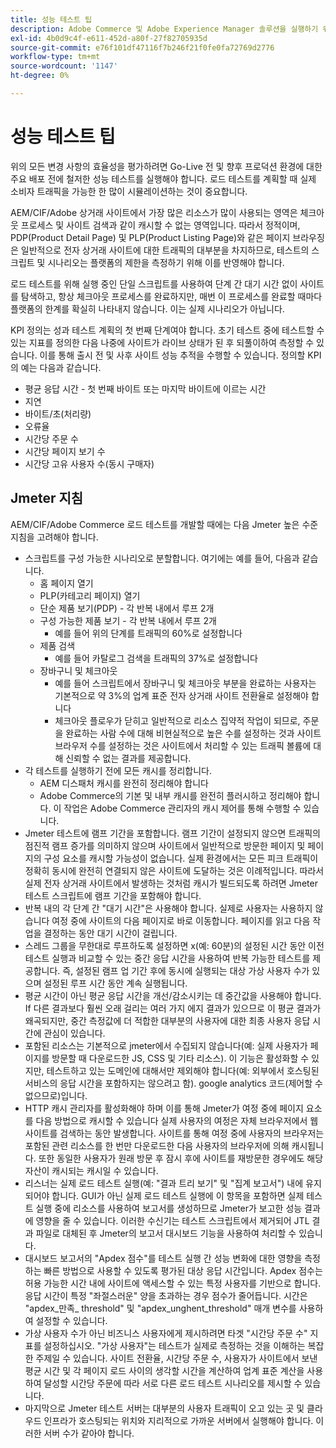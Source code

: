 ```yaml
---
title: 성능 테스트 팁
description: Adobe Commerce 및 Adobe Experience Manager 솔루션을 실행하기 위한 KPI를 설정하는 방법을 알아봅니다.
exl-id: 4b0d9c4f-e611-452d-a80f-27f82705935d
source-git-commit: e76f101df47116f7b246f21f0fe0fa72769d2776
workflow-type: tm+mt
source-wordcount: '1147'
ht-degree: 0%

---
```


# 성능 테스트 팁

위의 모든 변경 사항의 효율성을 평가하려면 Go-Live 전 및 향후 프로덕션 환경에 대한 주요 배포 전에 철저한 성능 테스트를 실행해야 합니다. 로드 테스트를 계획할 때 실제 소비자 트래픽을 가능한 한 많이 시뮬레이션하는 것이 중요합니다.

AEM/CIF/Adobe 상거래 사이트에서 가장 많은 리소스가 많이 사용되는 영역은 체크아웃 프로세스 및 사이트 검색과 같이 캐시할 수 없는 영역입니다. 따라서 정적이며, PDP(Product Detail Page) 및 PLP(Product Listing Page)와 같은 페이지 브라우징은 일반적으로 전자 상거래 사이트에 대한 트래픽의 대부분을 차지하므로, 테스트의 스크립트 및 시나리오는 플랫폼의 제한을 측정하기 위해 이를 반영해야 합니다.

로드 테스트를 위해 실행 중인 단일 스크립트를 사용하여 단계 간 대기 시간 없이 사이트를 탐색하고, 항상 체크아웃 프로세스를 완료하지만, 매번 이 프로세스를 완료할 때마다 플랫폼의 한계를 확실히 나타내지 않습니다. 이는 실제 시나리오가 아닙니다.

KPI 정의는 성과 테스트 계획의 첫 번째 단계여야 합니다. 초기 테스트 중에 테스트할 수 있는 지표를 정의한 다음 나중에 사이트가 라이브 상태가 된 후 되풀이하여 측정할 수 있습니다. 이를 통해 출시 전 및 사후 사이트 성능 추적을 수행할 수 있습니다. 정의할 KPI의 예는 다음과 같습니다.

- 평균 응답 시간 - 첫 번째 바이트 또는 마지막 바이트에 이르는 시간
- 지연
- 바이트/초(처리량)
- 오류율
- 시간당 주문 수
- 시간당 페이지 보기 수
- 시간당 고유 사용자 수(동시 구매자)

## Jmeter 지침

AEM/CIF/Adobe Commerce 로드 테스트를 개발할 때에는 다음 Jmeter 높은 수준 지침을 고려해야 합니다.

- 스크립트를 구성 가능한 시나리오로 분할합니다. 여기에는 예를 들어, 다음과 같습니다.
   - 홈 페이지 열기
   - PLP(카테고리 페이지) 열기
   - 단순 제품 보기(PDP) - 각 반복 내에서 루프 2개
   - 구성 가능한 제품 보기 - 각 반복 내에서 루프 2개
      - 예를 들어 위의 단계를 트래픽의 60%로 설정합니다
   - 제품 검색
      - 예를 들어 카탈로그 검색을 트래픽의 37%로 설정합니다
   - 장바구니 및 체크아웃
      - 예를 들어 스크립트에서 장바구니 및 체크아웃 부분을 완료하는 사용자는 기본적으로 약 3%의 업계 표준 전자 상거래 사이트 전환율로 설정해야 합니다
      - 체크아웃 플로우가 닫히고 일반적으로 리소스 집약적 작업이 되므로, 주문을 완료하는 사람 수에 대해 비현실적으로 높은 수를 설정하는 것과 사이트 브라우저 수를 설정하는 것은 사이트에서 처리할 수 있는 트래픽 볼륨에 대해 신뢰할 수 없는 결과를 제공합니다.
- 각 테스트를 실행하기 전에 모든 캐시를 정리합니다.
   - AEM 디스패처 캐시를 완전히 정리해야 합니다
   - Adobe Commerce의 기본 및 내부 캐시를 완전히 플러시하고 정리해야 합니다. 이 작업은 Adobe Commerce 관리자의 캐시 제어를 통해 수행할 수 있습니다.
- Jmeter 테스트에 램프 기간을 포함합니다. 램프 기간이 설정되지 않으면 트래픽의 점진적 램프 증가를 의미하지 않으며 사이트에서 일반적으로 방문한 페이지 및 페이지의 구성 요소를 캐시할 가능성이 없습니다. 실제 환경에서는 모든 피크 트래픽이 정확히 동시에 완전히 연결되지 않은 사이트에 도달하는 것은 이례적입니다. 따라서 실제 전자 상거래 사이트에서 발생하는 것처럼 캐시가 빌드되도록 하려면 Jmeter 테스트 스크립트에 램프 기간을 포함해야 합니다.
- 반복 내의 각 단계 간 &quot;대기 시간&quot;은 사용해야 합니다. 실제로 사용자는 사용하지 않습니다
여정 중에 사이트의 다음 페이지로 바로 이동합니다. 페이지를 읽고 다음 작업을 결정하는 동안 대기 시간이 걸립니다.
- 스레드 그룹을 무한대로 루프하도록 설정하면 x(예: 60분)의 설정된 시간 동안 이전 테스트 실행과 비교할 수 있는 중간 응답 시간을 사용하여 반복 가능한 테스트를 제공합니다. 즉, 설정된 램프 업 기간 후에 동시에 실행되는 대상 가상 사용자 수가 있으며 설정된 루프 시간 동안 계속 실행됩니다.
- 평균 시간이 아닌 평균 응답 시간을 개선/감소시키는 데 중간값을 사용해야 합니다. If
다른 결과보다 훨씬 오래 걸리는 여러 가지 에지 결과가 있으므로 이 평균 결과가 왜곡되지만, 중간 측정값에 더 적합한 대부분의 사용자에 대한 최종 사용자 응답 시간에 관심이 있습니다.
- 포함된 리소스는 기본적으로 jmeter에서 수집되지 않습니다(예: 실제 사용자가 페이지를 방문할 때 다운로드한 JS, CSS 및 기타 리소스). 이 기능은 활성화할 수 있지만, 테스트하고 있는 도메인에 대해서만 제외해야 합니다(예: 외부에서 호스팅된 서비스의 응답 시간을 포함하지는 않으려고 함). google analytics 코드(제어할 수 없으므로)입니다.
- HTTP 캐시 관리자를 활성화해야 하며 이를 통해 Jmeter가 여정 중에 페이지 요소를 다음 방법으로 캐시할 수 있습니다
실제 사용자의 여정은 자체 브라우저에서 웹 사이트를 검색하는 동안 발생합니다. 사이트를 통해 여정 중에 사용자의 브라우저는 포함된 관련 리소스를 한 번만 다운로드한 다음 사용자의 브라우저에 의해 캐시됩니다. 또한 동일한 사용자가 원래 방문 후 잠시 후에 사이트를 재방문한 경우에도 해당 자산이 캐시되는 캐시일 수 있습니다.
- 리스너는 실제 로드 테스트 실행(예: &quot;결과 트리 보기&quot; 및 &quot;집계 보고서&quot;) 내에 유지되어야 합니다. GUI가 아닌 실제 로드 테스트 실행에 이 항목을 포함하면 실제 테스트 실행 중에 리소스를 사용하여 보고서를 생성하므로 Jmeter가 보고한 성능 결과에 영향을 줄 수 있습니다. 이러한 수신기는 테스트 스크립트에서 제거되어 JTL 결과 파일로 대체된 후 Jmeter의 보고서 대시보드 기능을 사용하여 처리할 수 있습니다.
- 대시보드 보고서의 &quot;Apdex 점수&quot;를 테스트 실행 간 성능 변화에 대한 영향을 측정하는 빠른 방법으로 사용할 수 있도록 평가된 대상 응답 시간입니다. Apdex 점수는 허용 가능한 시간 내에 사이트에 액세스할 수 있는 특정 사용자를 기반으로 합니다. 응답 시간이 특정 &quot;좌절스러운&quot; 양을 초과하는 경우 점수가 줄어듭니다. 시간은 &quot;apdex_만족_ threshold&quot; 및 &quot;apdex_unghent_threshold&quot; 매개 변수를 사용하여 설정할 수 있습니다.
- 가상 사용자 수가 아닌 비즈니스 사용자에게 제시하려면 타겟 &quot;시간당 주문 수&quot; 지표를 설정하십시오. &quot;가상 사용자&quot;는 테스트가 실제로 측정하는 것을 이해하는 복잡한 주제일 수 있습니다. 사이트 전환율, 시간당 주문 수, 사용자가 사이트에서 보낸 평균 시간 및 각 페이지 로드 사이의 생각할 시간을 계산하여 업계 표준 계산을 사용하여 달성할 시간당 주문에 따라 서로 다른 로드 테스트 시나리오를 제시할 수 있습니다.
- 마지막으로 Jmeter 테스트 서버는 대부분의 사용자 트래픽이 오고 있는 곳 및 클라우드 인프라가 호스팅되는 위치와 지리적으로 가까운 서버에서 실행해야 합니다. 이러한 서버 수가 같아야 합니다.
